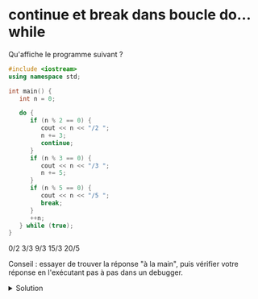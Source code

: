 # continue et break dans boucle do… while

Qu'affiche le programme suivant ? 


~~~cpp
#include <iostream>
using namespace std;

int main() {
   int n = 0;

   do {
      if (n % 2 == 0) {
         cout << n << "/2 ";
         n += 3;
         continue;
      }
      if (n % 3 == 0) {
         cout << n << "/3 ";
         n += 5;
      }
      if (n % 5 == 0) {
         cout << n << "/5 ";
         break;
      }
      ++n;
   } while (true);
}
~~~
0/2 3/3 9/3 15/3 20/5

Conseil : essayer de trouver la réponse "à la main", puis vérifier votre réponse en l'exécutant pas à pas dans un debugger.

<details>
<summary>Solution</summary>

~~~
0/2 3/3 9/3 15/3 20/5 
~~~
</details>
